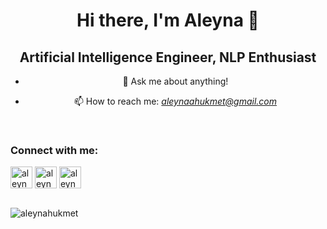 <h1 align="center"> Hi there, I'm Aleyna 👋  </h1>

<h2 align="center"> Artificial Intelligence Engineer, NLP Enthusiast </h2> 


<center> 
	
- 💬 Ask me about anything!
	
- 📫 How to reach me: *aleynaahukmet@gmail.com*
	
</center> 

<br />

### Connect with me:

<p align="left">
<a href="https://www.kaggle.com/aleynahkmet" target="blank"><img align="center" src="https://cdn.jsdelivr.net/npm/simple-icons@v3/icons/kaggle.svg" alt="aleynahukmet" width="35px" /></a>
<a href="https://www.linkedin.com/in/aleynahukmet/" target="blank"><img align="center" src="https://cdn.jsdelivr.net/npm/simple-icons@v3/icons/linkedin.svg" alt="aleynahukmet" width="35px" /></a>
<a href="https://twitter.com/HukmetAleyna" target="blank"><img align="center" src="https://cdn.jsdelivr.net/npm/simple-icons@v3/icons/twitter.svg" alt="aleynahukmet" width="35px" /></a>

<br />

<br>	

<p align="left"> <img src="https://komarev.com/ghpvc/?username=aleynahukmet&color=blueviolet" alt="aleynahukmet" /> </p>

<br />
